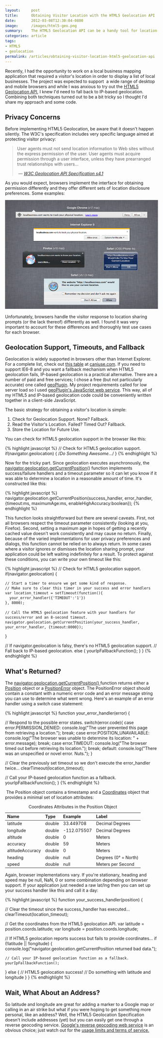 ```yaml
---
layout:     post
title:      Obtaining Visitor Location with the HTML5 Geolocation API
date:       2012-03-08T12:30:04-0800
image:      /images/html5-geo.png
summary:    The HTML5 Geolocation API can be a handy tool for location-aware applications but browser support is still incomplete. Utilize HTML5 geolocation, a timeout, and IP-based geolocation to ensure you get a visitor location.
categories: article
tags:
- HTML5
- geolocation
permalink: /articles/obtaining-visitor-location-html5-geolocation-api
---
```


<p>Recently, I had the opportunity to work on a local business mapping application that required a visitor&#39;s location in order to display a list of local businesses. The project was expected to support &nbsp;a wide range of desktop and mobile browsers and while I was anxious to try out the <a href="http://dev.w3.org/geo/api/spec-source.html" rel="external">HTML5 Geolocation API</a>, I knew I&#39;d need to fall back to IP-based geolocation. Combining both techniques turned out to be a bit tricky so I thought I&#39;d share my approach and some code.</p>
<h2 class="section-title">Privacy Concerns</h2>
<p>Before implementing HTML5 Geolocation, be aware that it doesn&#39;t happen silently. The W3C&#39;s specification includes very specific language aimed at protecting visitor privacy:</p>
<blockquote>
<p>User agents must not send location information to Web sites without the express permission of the user. User agents must acquire permission through a user interface, unless they have prearranged trust relationships with users...</p>
<footer><cite>&nbsp;&mdash; <a href="http://www.w3.org/TR/geolocation-API/#security" rel="external">W3C Geolocation API Specification s4.1</a></cite></footer></blockquote>
<p>As you would expect, browsers implement the interface for obtaining permission differently and they offer different sets of location disclosure preferences. Some examples:</p>
<p><img alt="Location Tracking Prompts" class="responsive-img" data-action="zoom" src="/images/location-permission-prompts.jpg" /></p>
<p>Unfortunately, browsers handle the visitor response to location sharing prompts (or the lack thereof) differently as well. I found it was very important to account for these differences and thoroughly test use cases for each browser.</p>
<h2 class="section-title">Geolocation Support, Timeouts, and Fallback</h2>
<p>Geolocation is widely supported in browsers other than Internet Explorer. For a complete list, check out <a href="http://caniuse.com/geolocation" rel="external">this table</a> at <a href="http://caniuse.com" rel="external">caniuse.com</a>. If you need to support IE6-8 and you want a fallback mechanism when HTML5 geolocation fails, IP-based geolocation is a practical alternative. There are a number of paid and free services; I chose a free (but not particularly accurate) one called <a href="http://www.geoplugin.com/" rel="external">geoPlugin</a>. My project requirements called for low server load so I used <a href="http://www.geoplugin.com/webservices/javascript" rel="external">geoPlugin&#39;s JavaScript web service</a>. This way, all of my HTML5 and IP-based geolocation code could be conveniently written together in a client-side JavaScript.</p>
<p>The basic strategy for obtaining a visitor&#39;s location is simple:</p>
<ol>
<li>Check for Geolocation Support. None? Fallback.&nbsp;</li>
<li>Read the Visitor&#39;s Location. Failed? Timed Out? Fallback.</li>
<li>Store the Location for Future Use.</li>
</ol>
<p>You can check for HTML5 geolocation support in the browser like this:</p>

{% highlight javascript %}
// Check for HTML5 geolocation support.
if(navigator.geolocation) { /*Do Something Awesome...*/ }
{% endhighlight %}

<p>Now for the tricky part. Since geolocation executes asynchronously, the <a href="http://dev.w3.org/geo/api/spec-source.html#get-current-position" rel="external">navigator.geolocation.getCurrentPosition</a>() function implements success/failure handlers and a timeout parameter so it can let you know if it was able to determine a location in a reasonable amount of time. It&#39;s constructed like this:</p>

{% highlight javascript %}
navigator.geolocation.getCurrentPosition(success_handler, error_handler, {timeout:ms, maximumAge:ms, enableHighAccuracy:boolean});
{% endhighlight %}

<p>This function looks straightforward but there are several caveats. First, not all browsers respect the timeout parameter consistently (looking at you, Firefox). Second, setting a maximum age in hopes of getting a recently cached value doesn&#39;t work consistently and may cause no return. Finally, because of the varied implementations for user privacy preferences and dialogs, this function cannot be relied on to always return. In some cases where a visitor ignores or dismisses the location sharing prompt, your application could be left waiting indefinitely for a result. To protect against these conditions, you can write your own timeout like this:</p>
{% highlight javascript %}
  // Check for HTML5 geolocation support.
  if(navigator.geolocation) {

    // Start a timer to ensure we get some kind of response.
    // Make sure to clear this timer in your success and error handlers
    var location_timeout = setTimeout(function(){
      your_error_handler({'TIMEOUT':'1'})
    }, 8000);

    // Call the HTML5 geolocation feature with your handlers for success/error and an 8-second timeout.
    navigator.geolocation.getCurrentPosition(your_success_handler, your_error_handler, {timeout:8000});
  }

  // If navigator.geolocation is falsy, there&#39;s no HTML5 geolocation support.
  // Fall back to IP-based geolocation.
  else {
    yourIpFallbackFunction();
  }
}
{% endhighlight %}
<h2 class="section-title">What&#39;s Returned?</h2>
<p>The <a href="http://dev.w3.org/geo/api/spec-source.html#get-current-position" rel="external">navigator.geolocation.getCurrentPosition() </a>function returns either a <a href="http://dev.w3.org/geo/api/spec-source.html#position" rel="external">Position</a> object or a <a href="http://dev.w3.org/geo/api/spec-source.html#position_error_interface" rel="external">PositionError</a> object. The PositionError object should contain a constant with a numeric error code and an error message string you can use to determine what went wrong. Here&#39;s an example of an error handler using a switch case statement:</p>
{% highlight javascript %}
function your_error_handler(error) {

  // Respond to the possible error states.
  switch(error.code){
    case error.PERMISSION_DENIED:
      console.log("The user prevented this page from retrieving a location.");
      break;
    case error.POSITION_UNAVAILABLE:
      console.log("The browser was unable to determine its location: " + error.message);
      break;
    case error.TIMEOUT:
      console.log("The browser timed out before retrieving its location.");
      break;
    default:
      console.log("There was an unspecified or novel error. Nuts.");
  }

  // Clear the previously set timeout so we don&#39;t execute the error_handler twice&hellip;
  clearTimeout(location_timeout);

  // Call your IP-based geolocation function as a fallback.
  yourIpFallbackFunction();
}
{% endhighlight %}
<p>&nbsp;The Position object contains a timestamp and a <a href="http://dev.w3.org/geo/api/spec-source.html#coordinates" rel="external">Coordinates</a> object that provides a minimal set of location attributes:</p>
<table class="striped">
<caption>Coordinates Attributes in the Position Object</caption>
<thead>
<tr>
<th scope="row" style="text-align: left; ">Name</th>
<th scope="col" style="text-align: left; ">Type</th>
<th scope="col" style="text-align: left; ">Example</th>
<th scope="col" style="text-align: left; ">Label</th>
</tr>
</thead>
<tbody>
<tr>
<td style="text-align: left; ">latitude</td>
<td style="text-align: left; ">double</td>
<td style="text-align: left; ">33.449708</td>
<td style="text-align: left; ">Decimal Degrees</td>
</tr>
<tr>
<td style="text-align: left; ">longitude</td>
<td style="text-align: left; ">double</td>
<td style="text-align: left; ">-112.075507</td>
<td style="text-align: left; ">Decimal Degrees</td>
</tr>
<tr>
<td style="text-align: left; ">altitude</td>
<td style="text-align: left; ">double</td>
<td style="text-align: left; ">0</td>
<td style="text-align: left; ">Meters</td>
</tr>
<tr>
<td style="text-align: left; ">accuracy</td>
<td style="text-align: left; ">double</td>
<td style="text-align: left; ">59</td>
<td style="text-align: left; ">Meters</td>
</tr>
<tr>
<td style="text-align: left; ">altitudeAccuracy</td>
<td style="text-align: left; ">double</td>
<td style="text-align: left; ">0</td>
<td style="text-align: left; ">Meters</td>
</tr>
<tr>
<td style="text-align: left; ">heading</td>
<td style="text-align: left; ">double</td>
<td style="text-align: left; ">null</td>
<td style="text-align: left; ">Degrees (0&deg; = North)</td>
</tr>
<tr>
<td style="text-align: left; ">speed</td>
<td style="text-align: left; ">double</td>
<td style="text-align: left; ">null</td>
<td style="text-align: left; ">Meters per Second</td>
</tr>
</tbody>
</table>
<p>Again, browser implementations vary. If you&#39;re stationary, heading and speed may be null, NaN, 0 or some combination depending on browser support. If your application just needed a raw lat/lng then you can set up your success handler like this and call it a day:</p>
{% highlight javascript %}
function your_success_handler(position) {

  // Clear the timeout since the success_handler has executed...
  clearTimeout(location_timeout);

  // Get the coordinates from the HTML5 geolocation API.
  var latitude = position.coords.latitude;
  var longitude = position.coords.longitude;

  // If HTML5 geolocation reports success but fails to provide coordinates...
  if (!latitude || !longitude) {
    console.log("navigator.geolocation.getCurrentPosition returned bad data.");

    // Call your IP-based geolocation function as a fallback.
    yourIpFallbackFunction();
  }
  else {
    // HTML5 geolocation success!
    // Do something with latitude and longitude
  }
}
{% endhighlight %}
<h2 class="section-title">Wait, What About an Address?</h2>
<p>So latitude and longitude are great for adding a marker to a Google map or calling in an air strike but what if you were hoping to get something more personal, like an address? Well, the HTML5 Geolocation Specification doesn&#39;t include addresses (yet) but you can easily get one through a reverse geocoding service. <a href="https://developers.google.com/maps/documentation/geocoding/#ReverseGeocoding" rel="external">Google&#39;s reverse geocoding web service</a> is an obvious choice; just watch out for the <a href="https://developers.google.com/maps/documentation/geocoding/#Limits" rel="external">usage limits and terms of service.</a></p>
